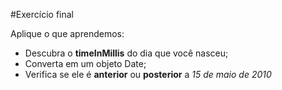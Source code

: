 
#Exercício final

Aplique o que aprendemos:

* Descubra o **timeInMillis** do dia que você nasceu;
* Converta em um objeto Date;
* Verifica se ele é **anterior** ou **posterior** a *15 de maio de 2010*